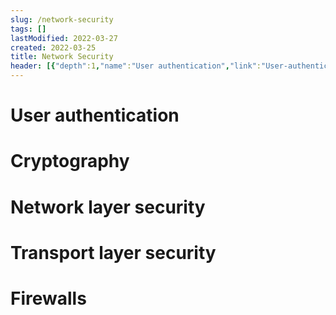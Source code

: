 ```yaml
---
slug: /network-security
tags: []
lastModified: 2022-03-27
created: 2022-03-25
title: Network Security
header: [{"depth":1,"name":"User authentication","link":"User-authentication"},{"depth":1,"name":"Cryptography","link":"Cryptography"},{"depth":1,"name":"Network layer security","link":"Network-layer-security"},{"depth":1,"name":"Transport layer security","link":"Transport-layer-security"},{"depth":1,"name":"Firewalls","link":"Firewalls"}]
---
```


# User authentication

# Cryptography

# Network layer security

# Transport layer security

# Firewalls